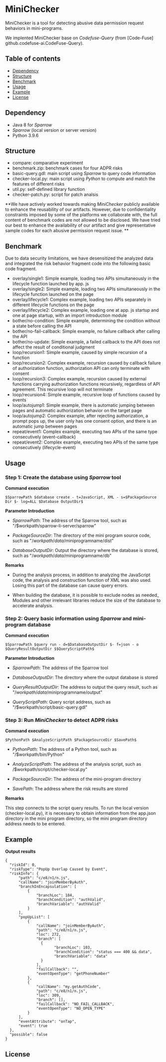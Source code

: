 # MiniChecker

MiniChecker is a tool for detecting abusive data permission request behaviors in mini-programs.

We implented MiniChecker base on *Codefuse-Query*  (from [Code-Fuse] github.codefuse-ai.CodeFuse-Query).

## Table of contents

- [Dependency](#dependency)
- [Structure](#structure)
- [Benchmark](#benchmark)
- [Usage](#usage)
- [Example](#example)
- [License](#license)

## Dependency
* Java 8 for *Sparrow* 
* *Sparrow* (local version or server version)
* Python 3.9.6

## Structure
* compare: comparative experiment
* benchmark.zip: benchmark cases for four ADPR risks
* basic-query.gdl:  main script using *Sparrow* to query code information
* checker-local.py: main script using *Python* to compute and match the features of different risks
* util.py: self-defined library function
* checker-patch.py: script for patch analsis

**We have actively worked towards making *MiniChecker* publicly available to enhance the reusability of our artifacts. However, due to confidentiality constraints imposed by some of the platforms we collaborate with, the full content of benchmark codes are not allowed to be disclosed. We have tried our best to enhance the availability of our artifact and give representative sample codes for each abusive permission request issue. **

## Benchmark

Due to data security limitations, we have desensitized the analyzed data and integrated the risk behavior fragment code into the following basic code fragment.

* overlay/single1: Simple example, loading two APIs simultaneously in the lifecycle function launched by app. js
* overlay/single2: Simple example, loading two APIs simultaneously in the lifecycle function launched on the page
* overlay/lifecycle1: Complex example, loading two APIs separately in different lifecycle functions on the page
* overlay/lifecycle2: Complex example, loading one at app. js startup and one at page startup, with an import introduction module
* bother/no-condition: Simple example, determining the condition without a state before calling the API
* bother/no-fail-callback: Simple example, no failure callback after calling the API
* bother/no-update: Simple example, a failed callback to the API does not affect the result of conditional judgment
* loop/recursion1: Simple example, caused by simple recursion of a function
* loop/recursion2: Complex example, recursion caused by callback failure of authorization function, authorization API can only terminate with consent
* loop/recursion3: Complex example, recursion caused by external functions carrying authorization functions recursively, regardless of API agreement. This recursive loop will not terminate
* loop/recursion4: Simple example, recursive loop of functions caused by events
* loop/autojump1: Simple example, there is automatic jumping between pages and automatic authorization behavior on the target page
* loop/autojump2: Complex example, after rejecting authorization, a prompt pops up, the user only has one consent option, and there is an automatic jump between pages
* repeat/event1: Complex example, executing two APIs of the same type consecutively (event-callback) 
* repeat/event2: Complex example, executing two APIs of the same type consecutively (lifecycle-event)

## Usage

### Step 1: Create the database using *Sparrow* tool

**Command execution**

`$SparrowPath $database create - t=JavaScript, XML - s=$PackageSource Dir $- log=ALL $Database OutputDir$`

**Parameter Introduction**

* $SparrowPath$: The address of the Sparrow tool, such as "/$workpath/sparrow-li-server/sparrow"

* $PackageSourceDir$: The directory of the mini program source code, such as "/$workpath/data/$miniprogramname/dist"

* $DatabaseOutputDir$: Output the directory where the database is stored, such as "/$workpath/data/$miniprogramname/db"

**Remarks**

* During the analysis process, in addition to analyzing the JavaScript code, the analysis and construction function of XML was also used. Losing this part of the database can cause query errors.

* When building the database, it is possible to exclude nodes as needed_ Modules and other irrelevant libraries reduce the size of the database to accelerate analysis.



### Step 2: Query basic information using *Sparrow* and mini-program database

**Command execution**

`$SparrowPath $query run - d=$DatabaseOutputDir $- f=json - o $QueryResultOutputDir $$QueryScriptPath$`

**Parameter Introduction**

* $SparrowPath$: The address of the Sparrow tool

* $DatabaseOutputDir$: The directory where the output database is stored

* $QueryResultOutputDir$: The address to output the query result, such as "/$workpath/data/$miniprogramname/output"

* $QueryScriptPath$: Query script address, such as "/$workpath/script/basic-query.gdl"


### Step 3: Run *MiniChecker* to detect ADPR risks

**Command execution**

`$PythonPath $AnalyzeScriptPath $PackageSourceDir $SavePath$`

* $PythonPath$: The address of a Python tool, such as "/$workpath/bin/Python"

* $AnalyzeScriptPath$: The address of the analysis script, such as /$workpath/script/checker-local.py"

* $PackageSourceDir$: The address of the mini-program directory

* $SavePath$: The address where the risk results are stored

**Remarks**

This step connects to the script query results. To run the local version (checker-local.py), it is necessary to obtain information from the app.json directory in the mini program directory, so the mini program directory address needs to be entered. 



## Example

**Output results**

```
{
  "riskId": 0,
  "riskType": "PopUp Overlap Caused by Event",
  "riskInfo": {
      "path": "c/e8/n1/n.js",
      "callName": "joinMemberByAuth",
      "branchInEncapsulation": [
          {
              "branchLoc": 184,
              "branchCondition": "authValid",
              "branchVariable": "authValid"
          }
      ],
      "popUpList": [
          {
              "callName": "joinMemberByAuth",
              "path": "c/e8/n1/n.js",
              "loc": 272,
              "branch": [
                {
                      "branchLoc": 103,
                      "branchCondition": "status === 400 && data",
                      "branchVariable": "data"
                }
              ],
              "failCallback": "",
              "eventOpenType": "getPhoneNumber"
          },
          {
              "callName": "my.getAuthCode",
              "path": "c/e8/n1/n.js",
              "loc": 309,
              "branch": [],
              "failCallback": "NO_FAIL_CALLBACK",
              "eventOpenType": "NO_OPEN_TYPE"
          }
      ],
      "eventAttribute": "onTap",
      "event": true
  },
  "possible": false
}

```

## License


  
